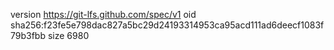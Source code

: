 version https://git-lfs.github.com/spec/v1
oid sha256:f23fe5e798dac827a5bc29d24193314953ca95acd111ad6deecf1083f79b3fbb
size 6980
